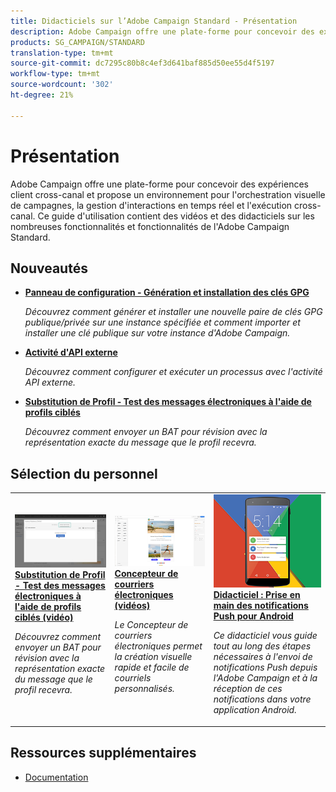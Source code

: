 ```yaml
---
title: Didacticiels sur l’Adobe Campaign Standard - Présentation
description: Adobe Campaign offre une plate-forme pour concevoir des expériences client cross-canal et propose un environnement pour l'orchestration visuelle de campagnes, la gestion d'interactions en temps réel et l'exécution cross-canal. Ce guide d'utilisation contient des vidéos et des didacticiels sur les nombreuses fonctionnalités et fonctionnalités de l'Adobe Campaign Standard.
products: SG_CAMPAIGN/STANDARD
translation-type: tm+mt
source-git-commit: dc7295c80b8c4ef3d641baf885d50ee55d4f5197
workflow-type: tm+mt
source-wordcount: '302'
ht-degree: 21%

---
```



# Présentation

Adobe Campaign offre une plate-forme pour concevoir des expériences client cross-canal et propose un environnement pour l&#39;orchestration visuelle de campagnes, la gestion d&#39;interactions en temps réel et l&#39;exécution cross-canal. Ce guide d&#39;utilisation contient des vidéos et des didacticiels sur les nombreuses fonctionnalités et fonctionnalités de l&#39;Adobe Campaign Standard.

## Nouveautés

* **[Panneau de configuration - Génération et installation des clés GPG](/help/administrating/control-panel/generating-and-installing-gpg-keys.md)**

   *Découvrez comment générer et installer une nouvelle paire de clés GPG publique/privée sur une instance spécifiée et comment importer et installer une clé publique sur votre instance d&#39;Adobe Campaign.*

* **[Activité d&#39;API externe](/help/managing-processes-and-data/data-management-activities/external-api-activity.md)**

   *Découvrez comment configurer et exécuter un processus avec l&#39;activité API externe.*

* **[Substitution de Profil - Test des messages électroniques à l&#39;aide de profils ciblés](/help/communication-channels/email/profile-substitution.md)**

   *Découvrez comment envoyer un BAT pour révision avec la représentation exacte du message que le profil recevra.*

## Sélection du personnel

<table>
<tr>
  <td>
    <a href="./communication-channels/email/profile-substitution.md"> 
      <img alt="Substitution de Profil - Test des messages électroniques à l'aide de profils ciblés (vidéo)" src="./assets/substitution_tab.png"/>
    </a>
    <div>
      <a href="./communication-channels/email/profile-substitution.md">
    <strong>Substitution de Profil - Test des messages électroniques à l'aide de profils ciblés (vidéo)</strong>
    </a>
    </div>
    <p>
    <em>Découvrez comment envoyer un BAT pour révision avec la représentation exacte du message que le profil recevra.</em>
    <p>
  </td>
   <td>
    <a href="./designing-content/email-designer/email-designer-overview.md">
      <img alt="Concepteur de courriers électroniques (vidéos)" src="./assets/email_designer_tutorial.png" />
    </a>
    <div>
      <a href="./designing-content/email-designer/email-designer-overview.md">
    <strong>Concepteur de courriers électroniques (vidéos)</strong>
    </a>
    </div>
    <p>
    <em>Le Concepteur de courriers électroniques permet la création visuelle rapide et facile de courriels personnalisés.</em>
    <p>
  </td>
  <td>
    <a href="https://docs.adobe.com/content/help/en/campaign-standard-learn/getting-started-with-push-notifications-android/introduction.html">
      <img alt="Didacticiel : Prise en main des notifications Push pour Android" src="./assets/push-for-android.png" />
    </a>
    <div>
      <a href="https://docs.adobe.com/content/help/en/campaign-standard-learn/getting-started-with-push-notifications-android/introduction.html">
    <strong>Didacticiel : Prise en main des notifications Push pour Android</strong>
    </a>
    </div>
    <p>
    <em>Ce didacticiel vous guide tout au long des étapes nécessaires à l'envoi de notifications Push depuis l'Adobe Campaign et à la réception de ces notifications dans votre application Android. </em>
    <p>
  </td>
</tr>
</table>

## Ressources supplémentaires

* [Documentation](https://docs.adobe.com/content/help/fr-FR/campaign-standard/using/campaign-standard-home.html)
